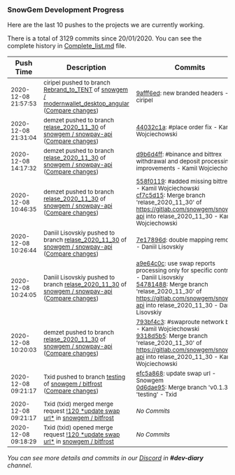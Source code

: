 
### SnowGem Development Progress

Here are the last 10 pushes to the projects we are currently working.

There is a total of 3129 commits since 20/01/2020. You can see the complete history in
 [Complete_list.md](Complete_list.md) file.

| Push Time | Description | Commits |
| --- | --- | --- |
| <sub>2020-12-08 21:57:53</sub> | <sub>ciripel pushed to branch [Rebrand\_to\_TENT](https://gitlab.com/snowgem/modernwallet_desktop_angular/commits/Rebrand_to_TENT) of [snowgem / modernwallet\_desktop\_angular](https://gitlab.com/snowgem/modernwallet_desktop_angular) ([Compare changes](https://gitlab.com/snowgem/modernwallet_desktop_angular/compare/2434fca1e8a296e2c6c2fd35e8fe664d79ef086e...9afff6edad99a622ab8cffa45a431c9e83481168))</sub> | <sub>[9afff6ed](https://gitlab.com/snowgem/modernwallet_desktop_angular/-/commit/9afff6edad99a622ab8cffa45a431c9e83481168): new branded headers - ciripel</sub> |
| <sub>2020-12-08 21:31:04</sub> | <sub>demzet pushed to branch [relase\_2020\_11\_30](https://gitlab.com/snowgem/snowpay-api/commits/relase_2020_11_30) of [snowgem / snowpay\-api](https://gitlab.com/snowgem/snowpay-api) ([Compare changes](https://gitlab.com/snowgem/snowpay-api/compare/d9b6d4ff32ab6590ce4db42b0caeea97c05ad132...44032c1aa4dca25410979de0c7db8ebc8a8fa9d0))</sub> | <sub>[44032c1a](https://gitlab.com/snowgem/snowpay-api/-/commit/44032c1aa4dca25410979de0c7db8ebc8a8fa9d0): #place order fix - Kamil Wojciechowski</sub> |
| <sub>2020-12-08 14:17:32</sub> | <sub>demzet pushed to branch [relase\_2020\_11\_30](https://gitlab.com/snowgem/snowpay-api/commits/relase_2020_11_30) of [snowgem / snowpay\-api](https://gitlab.com/snowgem/snowpay-api) ([Compare changes](https://gitlab.com/snowgem/snowpay-api/compare/cf7c5d157a6af45f40a2c06a6490b08428e9b6f4...d9b6d4ff32ab6590ce4db42b0caeea97c05ad132))</sub> | <sub>[d9b6d4ff](https://gitlab.com/snowgem/snowpay-api/-/commit/d9b6d4ff32ab6590ce4db42b0caeea97c05ad132): #binance and bittrex withdrawal and deposit processing improvements - Kamil Wojciechowski</sub> |
| <sub>2020-12-08 10:46:35</sub> | <sub>demzet pushed to branch [relase\_2020\_11\_30](https://gitlab.com/snowgem/snowpay-api/commits/relase_2020_11_30) of [snowgem / snowpay\-api](https://gitlab.com/snowgem/snowpay-api) ([Compare changes](https://gitlab.com/snowgem/snowpay-api/compare/7e17896d5e53e739e3ccb3f66cac6defac08d2b2...cf7c5d157a6af45f40a2c06a6490b08428e9b6f4))</sub> | <sub>[558f0119](https://gitlab.com/snowgem/snowpay-api/-/commit/558f0119e15acb6a27d0dc5479bfabd79a4f066c): #added missing bittrex cfg - Kamil Wojciechowski<br>[cf7c5d15](https://gitlab.com/snowgem/snowpay-api/-/commit/cf7c5d157a6af45f40a2c06a6490b08428e9b6f4): Merge branch 'relase_2020_11_30' of https://gitlab.com/snowgem/snowpay-api into relase_2020_11_30 - Kamil Wojciechowski</sub> |
| <sub>2020-12-08 10:26:44</sub> | <sub>Daniil Lisovskiy pushed to branch [relase\_2020\_11\_30](https://gitlab.com/snowgem/snowpay-api/commits/relase_2020_11_30) of [snowgem / snowpay\-api](https://gitlab.com/snowgem/snowpay-api) ([Compare changes](https://gitlab.com/snowgem/snowpay-api/compare/547814883a36d61f9b75e4e545a96474a5562077...7e17896d5e53e739e3ccb3f66cac6defac08d2b2))</sub> | <sub>[7e17896d](https://gitlab.com/snowgem/snowpay-api/-/commit/7e17896d5e53e739e3ccb3f66cac6defac08d2b2): double mapping removed - Daniil Lisovskiy</sub> |
| <sub>2020-12-08 10:24:05</sub> | <sub>Daniil Lisovskiy pushed to branch [relase\_2020\_11\_30](https://gitlab.com/snowgem/snowpay-api/commits/relase_2020_11_30) of [snowgem / snowpay\-api](https://gitlab.com/snowgem/snowpay-api) ([Compare changes](https://gitlab.com/snowgem/snowpay-api/compare/9318d5b56a25e1fff3add72cfa79ee67bf7f26b3...547814883a36d61f9b75e4e545a96474a5562077))</sub> | <sub>[a9e64c0c](https://gitlab.com/snowgem/snowpay-api/-/commit/a9e64c0c6a19a3fe5bf099157fdf0139fbe9da56): use swap reports processing only for specific contracts - Daniil Lisovskiy<br>[54781488](https://gitlab.com/snowgem/snowpay-api/-/commit/547814883a36d61f9b75e4e545a96474a5562077): Merge branch 'relase_2020_11_30' of https://gitlab.com/snowgem/snowpay-api into relase_2020_11_30 - Daniil Lisovskiy</sub> |
| <sub>2020-12-08 10:20:03</sub> | <sub>demzet pushed to branch [relase\_2020\_11\_30](https://gitlab.com/snowgem/snowpay-api/commits/relase_2020_11_30) of [snowgem / snowpay\-api](https://gitlab.com/snowgem/snowpay-api) ([Compare changes](https://gitlab.com/snowgem/snowpay-api/compare/283eb32eac62871988503c80cdafd748b31b7b07...9318d5b56a25e1fff3add72cfa79ee67bf7f26b3))</sub> | <sub>[793bf4c3](https://gitlab.com/snowgem/snowpay-api/-/commit/793bf4c3fb155b215dee60aa377bb5d4100c7e17): #swaproute network bugfix - Kamil Wojciechowski<br>[9318d5b5](https://gitlab.com/snowgem/snowpay-api/-/commit/9318d5b56a25e1fff3add72cfa79ee67bf7f26b3): Merge branch 'relase_2020_11_30' of https://gitlab.com/snowgem/snowpay-api into relase_2020_11_30 - Kamil Wojciechowski</sub> |
| <sub>2020-12-08 09:21:17</sub> | <sub>Txid pushed to branch [testing](https://gitlab.com/snowgem/bitfrost/commits/testing) of [snowgem / bitfrost](https://gitlab.com/snowgem/bitfrost) ([Compare changes](https://gitlab.com/snowgem/bitfrost/compare/d30dd48dd263c74e50fa495d5ed2a7cc50583497...0d6dae95b175656159a5bc84d4deee9cd53970ad))</sub> | <sub>[efc5a868](https://gitlab.com/snowgem/bitfrost/-/commit/efc5a868670e0c2d9d17518a5e71fa2839391766): update swap url - Snowgem<br>[0d6dae95](https://gitlab.com/snowgem/bitfrost/-/commit/0d6dae95b175656159a5bc84d4deee9cd53970ad): Merge branch 'v0.1.3' into 'testing' - Txid</sub> |
| <sub>2020-12-08 09:21:17</sub> | <sub>Txid (txid) merged merge request [\!120 \*update swap url\*](https://gitlab.com/snowgem/bitfrost/-/merge_requests/120) in [snowgem / bitfrost](https://gitlab.com/snowgem/bitfrost)</sub> | <sub>_No Commits_</sub> |
| <sub>2020-12-08 09:18:29</sub> | <sub>Txid (txid) opened merge request [\!120 \*update swap url\*](https://gitlab.com/snowgem/bitfrost/-/merge_requests/120) in [snowgem / bitfrost](https://gitlab.com/snowgem/bitfrost)</sub> | <sub>_No Commits_</sub> |

_You can see more details and commits in our [Discord](https://discord.gg/zumGnbg) in **#dev-diary** channel._

